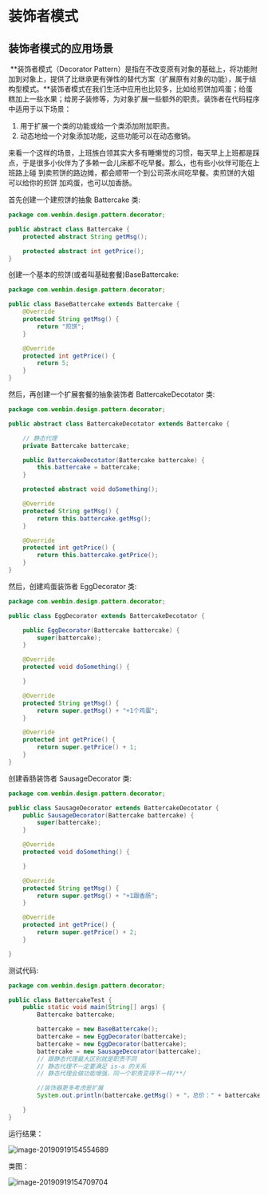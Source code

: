 # 装饰者模式

## 装饰者模式的应用场景

​	**装饰者模式（Decorator Pattern）是指在不改变原有对象的基础上，将功能附加到对象上，提供了比继承更有弹性的替代方案（扩展原有对象的功能），属于结构型模式。**装饰者模式在我们生活中应用也比较多，比如给煎饼加鸡蛋；给蛋糕加上一些水果；给房子装修等，为对象扩展一些额外的职责。装饰者在代码程序中适用于以下场景：

1. 用于扩展一个类的功能或给一个类添加附加职责。
2. 动态地给一个对象添加功能，这些功能可以在动态撤销。

来看一个这样的场景，上班族白领其实大多有睡懒觉的习惯，每天早上上班都是踩点，于是很多小伙伴为了多赖一会儿床都不吃早餐。那么，也有些小伙伴可能在上班路上碰 到卖煎饼的路边摊，都会顺带一个到公司茶水间吃早餐。卖煎饼的大姐可以给你的煎饼 加鸡蛋，也可以加香肠。

首先创建一个建煎饼的抽象 Battercake 类:

```java
package com.wenbin.design.pattern.decorator;

public abstract class Battercake {
    protected abstract String getMsg();

    protected abstract int getPrice();
}
```

创建一个基本的煎饼(或者叫基础套餐)BaseBattercake:

```java
package com.wenbin.design.pattern.decorator;

public class BaseBattercake extends Battercake {
    @Override
    protected String getMsg() {
        return "煎饼";
    }

    @Override
    protected int getPrice() {
        return 5;
    }
}
```

然后，再创建一个扩展套餐的抽象装饰者 BattercakeDecotator 类:

```java
package com.wenbin.design.pattern.decorator;

public abstract class BattercakeDecotator extends Battercake {

    // 静态代理
    private Battercake battercake;

    public BattercakeDecotator(Battercake battercake) {
        this.battercake = battercake;
    }

    protected abstract void doSomething();

    @Override
    protected String getMsg() {
        return this.battercake.getMsg();
    }

    @Override
    protected int getPrice() {
        return this.battercake.getPrice();
    }
}
```

然后，创建鸡蛋装饰者 EggDecorator 类:

```java
package com.wenbin.design.pattern.decorator;

public class EggDecorator extends BattercakeDecotator {

    public EggDecorator(Battercake battercake) {
        super(battercake);
    }

    @Override
    protected void doSomething() {

    }

    @Override
    protected String getMsg() {
        return super.getMsg() + "+1个鸡蛋";
    }

    @Override
    protected int getPrice() {
        return super.getPrice() + 1;
    }
}
```

创建香肠装饰者 SausageDecorator 类:

```java
package com.wenbin.design.pattern.decorator;

public class SausageDecorator extends BattercakeDecotator {
    public SausageDecorator(Battercake battercake) {
        super(battercake);
    }

    @Override
    protected void doSomething() {

    }

    @Override
    protected String getMsg() {
        return super.getMsg() + "+1跟香肠";
    }

    @Override
    protected int getPrice() {
        return super.getPrice() + 2;
    }

}
```

测试代码:

```java
package com.wenbin.design.pattern.decorator;

public class BattercakeTest {
    public static void main(String[] args) {
        Battercake battercake;

        battercake = new BaseBattercake();
        battercake = new EggDecorator(battercake);
        battercake = new EggDecorator(battercake);
        battercake = new SausageDecorator(battercake);
        // 跟静态代理最大区别就是职责不同
        // 静态代理不一定要满足 is-a 的关系
        // 静态代理会做功能增强，同一个职责变得不一样/**/

        //装饰器更多考虑是扩展
        System.out.println(battercake.getMsg() + "，总价：" + battercake.getPrice());

    }
}
```

运行结果：

![image-20190919154554689](/Users/dongwenbin/github/doc/设计模式/assets/image-20190919154554689.png)

类图：

![image-20190919154709704](/Users/dongwenbin/github/doc/设计模式/assets/image-20190919154709704.png)

